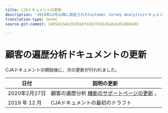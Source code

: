 ```yaml
---
title: CJAドキュメントの更新
description: '2019年12月以降に設定されたCustomer Jurney Analyticsドキュメントのコンテンツの更新を一覧表示します。 '
translation-type: tm+mt
source-git-commit: 1d65b22ab2323bebf42b2782b2bab2ed52869a02

---
```



# 顧客の遍歴分析ドキュメントの更新

CJAドキュメントの開始後に、次の更新が行われました。

| 日付 | 説明の更新 |
| --- | --- |
| 2020年2月27日 | 顧客の遍歴分析 [機能のサポートページの更新](/help/getting-started/cja-aa.md) 。 |
| 2019 年 12 月 | CJAドキュメントの最初のドラフト |
